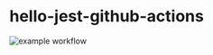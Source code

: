 # hello-jest-github-actions

![example workflow](https://github.com/github/docs/actions/workflows/main.yml/badge.svg)